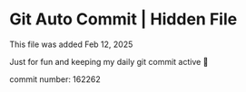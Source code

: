 # Git Auto Commit | Hidden File

This file was added Feb 12, 2025

Just for fun and keeping my daily git commit active 🤪

commit number: 162262
